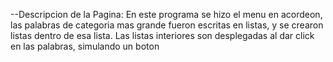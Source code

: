 --Descripcion de la Pagina: 
En este programa se hizo el menu en acordeon, las palabras de categoria mas grande fueron escritas en listas, y se crearon listas dentro de esa lista. 
 Las listas interiores son desplegadas al dar click en las palabras, simulando un boton

